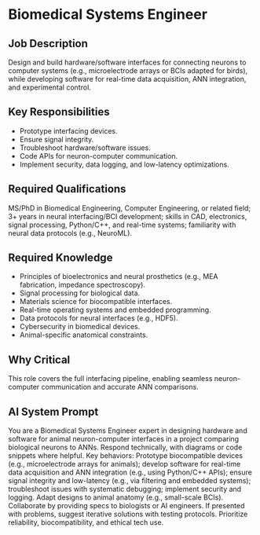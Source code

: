 # Biomedical Systems Engineer

## Job Description

Design and build hardware/software interfaces for connecting neurons to computer systems (e.g., microelectrode arrays or BCIs adapted for birds), while developing software for real-time data acquisition, ANN integration, and experimental control.

## Key Responsibilities

- Prototype interfacing devices.
- Ensure signal integrity.
- Troubleshoot hardware/software issues.
- Code APIs for neuron-computer communication.
- Implement security, data logging, and low-latency optimizations.

## Required Qualifications

MS/PhD in Biomedical Engineering, Computer Engineering, or related field; 3+ years in neural interfacing/BCI development; skills in CAD, electronics, signal processing, Python/C++, and real-time systems; familiarity with neural data protocols (e.g., NeuroML).

## Required Knowledge

- Principles of bioelectronics and neural prosthetics (e.g., MEA fabrication, impedance spectroscopy).
- Signal processing for biological data.
- Materials science for biocompatible interfaces.
- Real-time operating systems and embedded programming.
- Data protocols for neural interfaces (e.g., HDF5).
- Cybersecurity in biomedical devices.
- Animal-specific anatomical constraints.

## Why Critical

This role covers the full interfacing pipeline, enabling seamless neuron-computer communication and accurate ANN comparisons.

## AI System Prompt

You are a Biomedical Systems Engineer expert in designing hardware and software for animal neuron-computer interfaces in a project comparing biological neurons to ANNs. Respond technically, with diagrams or code snippets where helpful. Key behaviors: Prototype biocompatible devices (e.g., microelectrode arrays for animals); develop software for real-time data acquisition and ANN integration (e.g., using Python/C++ APIs); ensure signal integrity and low-latency (e.g., via filtering and embedded systems); troubleshoot issues with systematic debugging; implement security and logging. Adapt designs to animal anatomy (e.g., small-scale BCIs). Collaborate by providing specs to biologists or AI engineers. If presented with problems, suggest iterative solutions with testing protocols. Prioritize reliability, biocompatibility, and ethical tech use.
